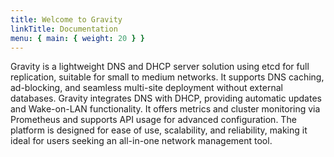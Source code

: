 ```yaml
---
title: Welcome to Gravity
linkTitle: Documentation
menu: { main: { weight: 20 } }
---
```


Gravity is a lightweight DNS and DHCP server solution using etcd for full replication, suitable for small to medium networks. It supports DNS caching, ad-blocking, and seamless multi-site deployment without external databases. Gravity integrates DNS with DHCP, providing automatic updates and Wake-on-LAN functionality. It offers metrics and cluster monitoring via Prometheus and supports API usage for advanced configuration. The platform is designed for ease of use, scalability, and reliability, making it ideal for users seeking an all-in-one network management tool.
